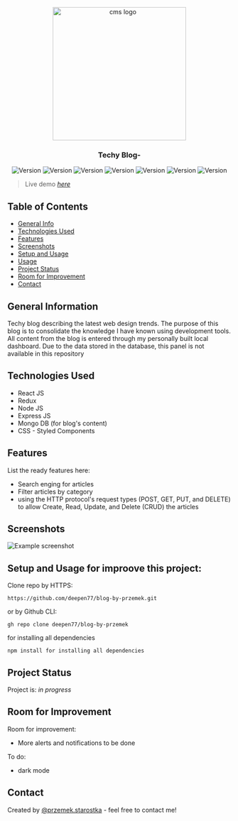 <p align="center" style="padding: 20px>
  <a href="https://blog-by-przemekv1.netlify.app/" rel="noopener noreferrer">
    <img width="300" src="https://res.cloudinary.com/dxom9bksx/image/upload/v1647446667/sreenshots/logo-blog_stbvop.png" alt="cms logo">
  </a>
</p>
<h3 align="center">Techy Blog- </h3>

<p align="center">
    <img src="https://img.shields.io/badge/React--purple" alt="Version">
    <img src="https://img.shields.io/badge/Node--green" alt="Version">
    <img src="https://img.shields.io/badge/MongoDB--black" alt="Version">
    <img src="https://img.shields.io/badge/ExpressJS-library-lightgrey" alt="Version">
    <img src="https://img.shields.io/badge/StyledComponents-library-lightgrey" alt="Version">
    <img src="https://img.shields.io/badge/Redux-library-lightgrey" alt="Version">
    <img src="https://img.shields.io/badge/Axios-library-lightgrey" alt="Version">
</p>


> Live demo [_here_](https://blog-by-przemekv1.netlify.app/")

## Table of Contents
* [General Info](#general-information)
* [Technologies Used](#technologies-used)
* [Features](#features)
* [Screenshots](#screenshots)
* [Setup and Usage](#setup-and-usage)
* [Usage](#usage)
* [Project Status](#project-status)
* [Room for Improvement](#room-for-improvement)
* [Contact](#contact)



## General Information
Techy blog describing the latest web design trends. The purpose of this blog is to consolidate the knowledge I have known using development tools. All content from the blog is entered through my personally built local dashboard. Due to the data stored in the database, this panel is not available in this repository


## Technologies Used
- React JS
- Redux
- Node JS
- Express JS
- Mongo DB (for blog's content)
- CSS - Styled Components


## Features
List the ready features here:
- Search enging for articles
- Filter articles by category
- using the HTTP protocol's request types (POST, GET, PUT, and DELETE) to allow Create, Read, Update, and Delete (CRUD) the articles


## Screenshots
![Example screenshot](https://res.cloudinary.com/dxom9bksx/image/upload/v1647446706/sreenshots/blog-screenshot_jbmuvv.png)



## Setup and Usage for improove this project:

Clone repo by HTTPS:
```
https://github.com/deepen77/blog-by-przemek.git
```

or by Github CLI:
```
gh repo clone deepen77/blog-by-przemek
```

for installing all dependencies
```
npm install for installing all dependencies
```


## Project Status
Project is: _in progress_


## Room for Improvement
Room for improvement:
- More alerts and notifications to be done

To do:
- dark mode


## Contact
Created by [@przemek.starostka](https://www.przemekstarostka.com/) - feel free to contact me!
